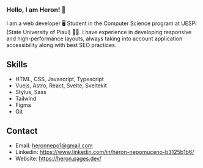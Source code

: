 ### Hello, I am Heron! 👋

I am a web developer :desktop_computer:
Student in the Computer Science program at UESPI (State University of Piauí) :student:.
I have experience in developing responsive and high-performance layouts, always taking into account application accessibility along with best SEO practices.

## Skills

- HTML, CSS, Javascript, Typescript
- Vuejs, Astro, React, Svelte, Sveltekit
- Stylus, Sass
- Tailwind
- Figma
- Git

## Contact

- Email: heronnepo1@gmail.com
- Linkedin: https://www.linkedin.com/in/heron-nepomuceno-b3125b1b6/
- Website: https://heron.pages.dev/
